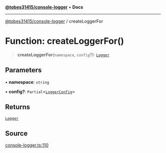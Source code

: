 [**@tobes31415/console-logger**](../README.md) • **Docs**

***

[@tobes31415/console-logger](../globals.md) / createLoggerFor

# Function: createLoggerFor()

> **createLoggerFor**(`namespace`, `config`?): [`Logger`](../interfaces/Logger.md)

## Parameters

• **namespace**: `string`

• **config?**: `Partial`\<[`LoggerConfig`](../interfaces/LoggerConfig.md)\>

## Returns

[`Logger`](../interfaces/Logger.md)

## Source

[console-logger.ts:110](https://github.com/tobes31415/console-logger/blob/bd473304e43959621f0cdd9955fe885877f26fd3/src/console-logger.ts#L110)
